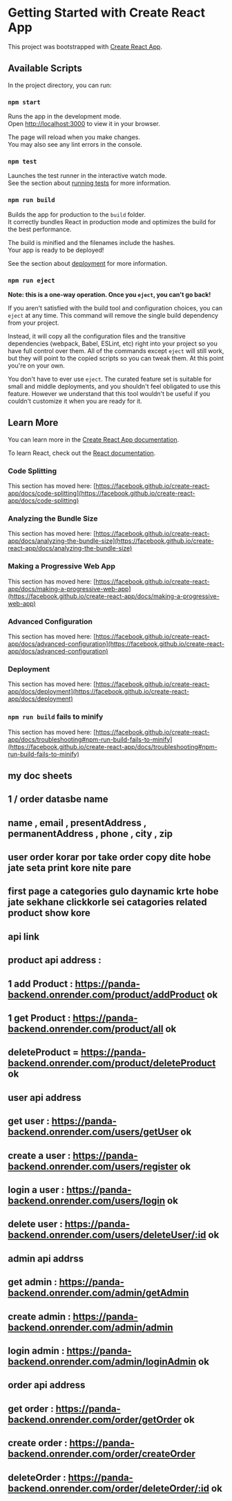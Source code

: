 # Getting Started with Create React App

This project was bootstrapped with [Create React App](https://github.com/facebook/create-react-app).

## Available Scripts

In the project directory, you can run:

### `npm start`

Runs the app in the development mode.\
Open [http://localhost:3000](http://localhost:3000) to view it in your browser.

The page will reload when you make changes.\
You may also see any lint errors in the console.

### `npm test`

Launches the test runner in the interactive watch mode.\
See the section about [running tests](https://facebook.github.io/create-react-app/docs/running-tests) for more information.

### `npm run build`

Builds the app for production to the `build` folder.\
It correctly bundles React in production mode and optimizes the build for the best performance.

The build is minified and the filenames include the hashes.\
Your app is ready to be deployed!

See the section about [deployment](https://facebook.github.io/create-react-app/docs/deployment) for more information.

### `npm run eject`

**Note: this is a one-way operation. Once you `eject`, you can't go back!**

If you aren't satisfied with the build tool and configuration choices, you can `eject` at any time. This command will remove the single build dependency from your project.

Instead, it will copy all the configuration files and the transitive dependencies (webpack, Babel, ESLint, etc) right into your project so you have full control over them. All of the commands except `eject` will still work, but they will point to the copied scripts so you can tweak them. At this point you're on your own.

You don't have to ever use `eject`. The curated feature set is suitable for small and middle deployments, and you shouldn't feel obligated to use this feature. However we understand that this tool wouldn't be useful if you couldn't customize it when you are ready for it.

## Learn More

You can learn more in the [Create React App documentation](https://facebook.github.io/create-react-app/docs/getting-started).

To learn React, check out the [React documentation](https://reactjs.org/).

### Code Splitting

This section has moved here: [https://facebook.github.io/create-react-app/docs/code-splitting](https://facebook.github.io/create-react-app/docs/code-splitting)

### Analyzing the Bundle Size

This section has moved here: [https://facebook.github.io/create-react-app/docs/analyzing-the-bundle-size](https://facebook.github.io/create-react-app/docs/analyzing-the-bundle-size)

### Making a Progressive Web App

This section has moved here: [https://facebook.github.io/create-react-app/docs/making-a-progressive-web-app](https://facebook.github.io/create-react-app/docs/making-a-progressive-web-app)

### Advanced Configuration

This section has moved here: [https://facebook.github.io/create-react-app/docs/advanced-configuration](https://facebook.github.io/create-react-app/docs/advanced-configuration)

### Deployment

This section has moved here: [https://facebook.github.io/create-react-app/docs/deployment](https://facebook.github.io/create-react-app/docs/deployment)

### `npm run build` fails to minify

This section has moved here: [https://facebook.github.io/create-react-app/docs/troubleshooting#npm-run-build-fails-to-minify](https://facebook.github.io/create-react-app/docs/troubleshooting#npm-run-build-fails-to-minify)


##   my doc sheets

##  1 / order  datasbe name 

## name , email , presentAddress , permanentAddress , phone , city , zip


##  user order korar por take order copy dite hobe jate seta print kore nite pare 
##  first page a categories gulo daynamic krte hobe jate sekhane clickkorle sei catagories related product show kore 

## api link 

## product api address : 

## 1 add Product : https://panda-backend.onrender.com/product/addProduct   ok
## 1  get Product : https://panda-backend.onrender.com/product/all  ok 
## deleteProduct =  https://panda-backend.onrender.com/product/deleteProduct     ok


##  user api address 

## get user : https://panda-backend.onrender.com/users/getUser   ok
## create a user : https://panda-backend.onrender.com/users/register ok
## login a user : https://panda-backend.onrender.com/users/login   ok
##  delete user : https://panda-backend.onrender.com/users/deleteUser/:id   ok


## admin api addrss 

## get admin  : https://panda-backend.onrender.com/admin/getAdmin 
 ## create admin : https://panda-backend.onrender.com/admin/admin
## login admin :   https://panda-backend.onrender.com/admin/loginAdmin   ok


## order api address 

## get order :    https://panda-backend.onrender.com/order/getOrder   ok
## create order : https://panda-backend.onrender.com/order/createOrder
## deleteOrder : https://panda-backend.onrender.com/order/deleteOrder/:id     ok